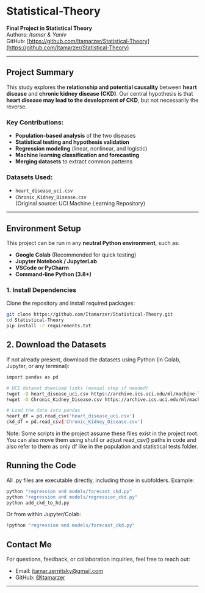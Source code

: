 # Statistical-Theory

**Final Project in Statistical Theory**  
Authors: *Itamar & Yaniv*  
GitHub: [https://github.com/Itamarzer/Statistical-Theory](https://github.com/Itamarzer/Statistical-Theory)

---

##  Project Summary

This study explores the **relationship and potential causality** between **heart disease** and **chronic kidney disease (CKD)**. Our central hypothesis is that **heart disease may lead to the development of CKD**, but not necessarily the reverse.

### Key Contributions:
- **Population-based analysis** of the two diseases
- **Statistical testing and hypothesis validation**
- **Regression modeling** (linear, nonlinear, and logistic)
- **Machine learning classification and forecasting**
- **Merging datasets** to extract common patterns

### Datasets Used:
- `heart_disease_uci.csv`
- `Chronic_Kidney_Disease.csv`  
(Original source: UCI Machine Learning Repository)

---

##  Environment Setup

This project can be run in any **neutral Python environment**, such as:

- **Google Colab** (Recommended for quick testing)
- **Jupyter Notebook / JupyterLab**
- **VSCode or PyCharm**
- **Command-line Python (3.8+)**

###  1. Install Dependencies

Clone the repository and install required packages:

```bash
git clone https://github.com/Itamarzer/Statistical-Theory.git
cd Statistical-Theory
pip install -r requirements.txt

```
##  2. Download the Datasets
If not already present, download the datasets using Python (in Colab, Jupyter, or any terminal):

```bash
import pandas as pd

# UCI dataset download links (manual step if needed)
!wget -O heart_disease_uci.csv https://archive.ics.uci.edu/ml/machine-learning-databases/heart-disease/processed.cleveland.data
!wget -O Chronic_Kidney_Disease.csv https://archive.ics.uci.edu/ml/machine-learning-databases/00383/Chronic_Kidney_Disease.csv

# Load the data into pandas
heart_df = pd.read_csv('heart_disease_uci.csv')
ckd_df = pd.read_csv('Chronic_Kidney_Disease.csv')
```
Note: Some scripts in the project assume these files exist in the project root. You can also move them using shutil or adjust read_csv() paths in code and also refer to them as only df like in the population and statistical tests folder.


## Running the Code
All .py files are executable directly, including those in subfolders. Example:

```bash
python "regression and models/forecast_ckd.py"
python "regression and models/regression_ckd.py"
python add_ckd_to_hd.py
```

Or from within Jupyter/Colab:

```bash
!python "regression and models/forecast_ckd.py"
```
##  Contact Me

For questions, feedback, or collaboration inquiries, feel free to reach out:

-  Email: itamar.zernitsky@gmail.com  
-  GitHub: [@Itamarzer](https://github.com/Itamarzer)

---
